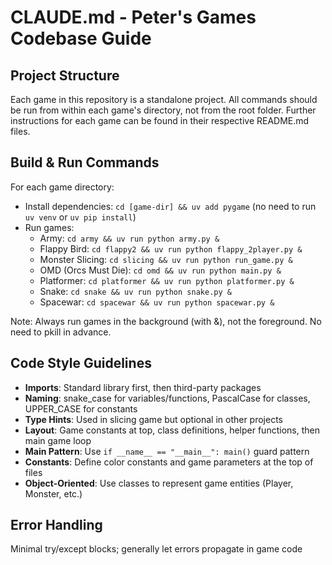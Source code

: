# CLAUDE.md - Peter's Games Codebase Guide

## Project Structure
Each game in this repository is a standalone project. All commands should be run from within each game's directory, not from the root folder. Further instructions for each game can be found in their respective README.md files.

## Build & Run Commands
For each game directory:
- Install dependencies: `cd [game-dir] && uv add pygame` (no need to run `uv venv` or `uv pip install`)
- Run games:
  - Army: `cd army && uv run python army.py &`
  - Flappy Bird: `cd flappy2 && uv run python flappy_2player.py &`
  - Monster Slicing: `cd slicing && uv run python run_game.py &`
  - OMD (Orcs Must Die): `cd omd && uv run python main.py &`
  - Platformer: `cd platformer && uv run python platformer.py &`
  - Snake: `cd snake && uv run python snake.py &`
  - Spacewar: `cd spacewar && uv run python spacewar.py &`
  
Note: Always run games in the background (with &), not the foreground. No need to pkill in advance.

## Code Style Guidelines
- **Imports**: Standard library first, then third-party packages
- **Naming**: snake_case for variables/functions, PascalCase for classes, UPPER_CASE for constants
- **Type Hints**: Used in slicing game but optional in other projects
- **Layout**: Game constants at top, class definitions, helper functions, then main game loop
- **Main Pattern**: Use `if __name__ == "__main__": main()` guard pattern
- **Constants**: Define color constants and game parameters at the top of files
- **Object-Oriented**: Use classes to represent game entities (Player, Monster, etc.)

## Error Handling
Minimal try/except blocks; generally let errors propagate in game code